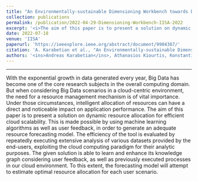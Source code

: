 ```yaml
---
title: "An Environmentally-sustainable Dimensioning Workbench towards Dynamic Resource Allocation in Cloud-computing Environments"
collection: publications
permalink: /publication/2022-04-29-Dimensioning-Workbench-IISA-2022
excerpt: '<i>The aim of this paper is to present a solution on dynamic resource allocation for efficient cloud scalability.</i>'
date: 2022-07-18
venue: 'IISA'
paperurl: 'https://ieeexplore.ieee.org/abstract/document/9904367/'
citation: 'A. Karabetian et al., "An Environmentally-sustainable Dimensioning Workbench towards Dynamic Resource Allocation in Cloud-computing Environments," 2022 13th International Conference on Information, Intelligence, Systems & Applications (IISA), 2022, pp. 1-4, doi: 10.1109/IISA56318.2022.9904367.'
authors: '<ins>Andreas Karabetian</ins>, Athanasios Kiourtis, Konstantinos Voulgaris, Panagiotis Karamolegkos, Yannis Poulakis, Argyro Mavrogiorgou, Dimosthenis Kyriazis'
---
```

<hr>
With the exponential growth in data generated
every year, Big Data has become one of the core research
subjects in the overall computing domain. But when considering
Big Data scenarios in a cloud-centric environment, the need for
a resource management mechanism is of vital importance.
Under those circumstances, intelligent allocation of resources
can have a direct and noticeable impact on application
performance. The aim of this paper is to present a solution on
dynamic resource allocation for efficient cloud scalability. This
is made possible by using machine learning algorithms as well
as user feedback, in order to generate an adequate resource
forecasting model. The efficiency of the tool is evaluated by
repeatedly executing extensive analysis of various datasets
provided by the end-users, exploiting the cloud computing
paradigm for their analytic purposes. The given solution is able
to learn and enhance its knowledge graph considering user
feedback, as well as previously executed processes in our cloud
environment. To this extent, the forecasting model will attempt
to estimate optimal resource allocation for each user scenario.